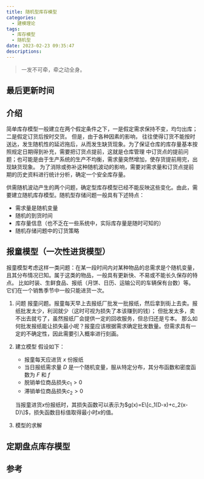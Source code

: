 ```yaml
---
title: 随机型库存模型
categories:
  - 建模理论
tags:
  - 库存模型
  - 随机型
date: 2023-02-23 09:35:47
descriptions:
---
```


>一发不可牵，牵之动全身。

<!-- more -->

## 最后更新时间


## 介绍
简单库存模型一般建立在两个假定条件之下，一是假定需求保持不变，均匀出库；二是假定订货后按时交货。 但是，由于各种因素的影响，
往往使得订货不能按时送达，发生随机性的延迟拖后，从而发生缺货现象。为了保证仓库的库存量基本按照规定日期得到补充，需要把订货点提前，这就是仓库管理
中订货点的提前问题；也可能是由于生产系统的生产不均衡，需求量突然增加，使存货提前用完，出现缺货现象。
为了消除或弥补这种随机波动的影响，需要对需求量和订货点提前期的历史资料进行统计分析，确定一个安全库存量。

供需随机波动产生的两个问题，确定型库存模型已经不能反映这些变化。由此，需要建立随机库存模型。随机型存储问题一般具有下述特点：
- 需求量是随机变量
- 随机的到货时间
- 库存量信息（也不乏在一些系统中，实际库存量是随时可知的）
- 随机存储问题中的订货策略

## 报童模型（一次性进货模型）

报童模型考虑这样一类问题：在某一段时间内对某种物品的总需求是个随机变量，且其分布情况已知。属于这类的物品，一般具有更新快、不易或不能长久保存的特点。
比如时装、生鲜食品、报纸（月饼、日历、运输公司的车辆保有台数）等。它们在一个销售季节中一般只能进货一次。

1. 问题
   报童问题。报童每天早上去报纸厂批发一批报纸，然后拿到街上去卖。报纸批发太少，利润就少（这时可视为损失了本该赚到的钱）； 
   但批发太多，卖不出去就亏了，虽然报纸厂会提供一定的回收服务，但总归还是亏本。
   那么如何批发报纸能让损失最小呢？报童应该根据需求确定批发数量。但需求具有一定的不确定性，因此需要引入概率进行刻画。
2. 建立模型
   假设如下： 
   - 报童每天应进货 $x$ 份报纸
   - 当日报纸需求量 $D$ 是一个随机变量，服从特定分布，其分布函数和密度函数为 $F$ 和 $f$
   - 脱销单位商品损失$c_1>0$
   - 滞销单位商品损失$c_2>0$
   
   当报童进货$x$份报纸时，其损失函数可以表示为$g(x)=E\[c_1(D-x)+c_2(x-D)\]$，损失函数目标值取得最小时$x$的值。 
3. 模型的求解

[//]: # (   $g&#40;x&#41;=c_1\int_x^\infty&#40;y-x&#41;f&#40;y&#41;dy+$)


## 定期盘点库存模型


## 参考
